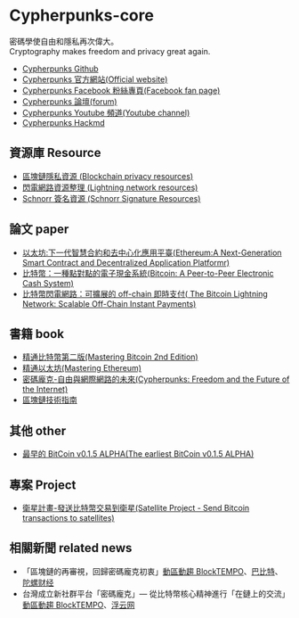 
# Cypherpunks-core
密碼學使自由和隱私再次偉大。    
Cryptography makes freedom and privacy great again.

* [Cypherpunks Github](https://github.com/cypherpunks-core)
* [Cypherpunks 官方網站(Official website)](https://cypherpunks.tech/)
* [Cypherpunks Facebook 粉絲專頁(Facebook fan page)](https://www.facebook.com/CypherpunksTW/)
* [Cypherpunks 論壇(forum)](https://forum.cypherpunks.tech/)
* [Cypherpunks Youtube 頻道(Youtube channel)](https://www.youtube.com/channel/UCBRErExyxjRSuPLBjfL2GVA)
* [Cypherpunks Hackmd](https://hackmd.io/team/cypherpunks)

## 資源庫 Resource
* [區塊鏈隱私資源  (Blockchain privacy resources)](https://github.com/cypherpunks-core/blockchain_privacy_resources_zh)
* [閃電網路資源整理  (Lightning network resources)](https://github.com/cypherpunks-core/Lightning_network_resources_zh)
* [Schnorr 簽名資源  (Schnorr Signature Resources)](https://github.com/cypherpunks-core/Schnorr_Signature_Resources_zh)

## 論文 paper
* [以太坊:下一代智慧合約和去中心化應用平臺(Ethereum:A Next-Generation Smart Contract and Decentralized Application Platformr)](https://github.com/cypherpunks-core/ethereum_whitepaper_zh)
* [比特幣：一種點對點的電子現金系統(Bitcoin: A Peer-to-Peer Electronic Cash System)](https://github.com/cypherpunks-core/bitcoin_whitepaper_zh)
* [比特幣閃電網路：可擴展的 off-chain 即時支付( The Bitcoin Lightning Network: Scalable Off-Chain Instant Payments)](https://github.com/cypherpunks-core/lightning_network_whitepaper_zh)

## 書籍 book
* [精通比特幣第二版(Mastering Bitcoin 2nd Edition)](https://github.com/cypherpunks-core/bitcoinbook_2nd_zh)
* [精通以太坊(Mastering Ethereum)](https://github.com/cypherpunks-core/ethereumbook_zh)
* [密碼龐克-自由與網際網路的未來(Cypherpunks: Freedom and the Future of the Internet)](https://github.com/cypherpunks-core/cyherpunksbook_zh)
* [區塊鏈技術指南](https://github.com/cypherpunks-core/blockchain_guide_zh)

## 其他 other
* [最早的 BitCoin v0.1.5 ALPHA(The earliest BitCoin v0.1.5 ALPHA)](https://github.com/cypherpunks-core/bitcoin)

## 專案 Project
* [衛星計畫-發送比特幣交易到衛星(Satellite Project - Send Bitcoin transactions to satellites)](https://github.com/cypherpunks-core/Satellite-project)

## 相關新聞 related news
* 「區塊鏈的再審視，回歸密碼龐克初衷」[動區動趨 BlockTEMPO](https://www.blocktempo.com/cypherpunk-blockchain-re-evaluation-2/)、[巴比特](https://www.8btc.com/article/356346)、[陀螺财经](https://www.tuoluocaijing.cn/article/detail-28371.html)
* 台灣成立新社群平台「密碼龐克」— 從比特幣核心精神進行「在鏈上的交流」[動區動趨 BlockTEMPO](https://www.blocktempo.com/cypher-punk-taiwan-forum/)、[浮云网](http://fuyun.one/block-3063.html)